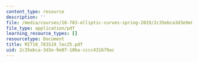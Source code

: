 ```yaml
---
content_type: resource
description: ''
file: /media/courses/18-783-elliptic-curves-spring-2019/2c35ebca3d3e9e0710bacccc431679ac_MIT18_783S19_lec25.pdf
file_type: application/pdf
learning_resource_types: []
resourcetype: Document
title: MIT18_783S19_lec25.pdf
uid: 2c35ebca-3d3e-9e07-10ba-cccc431679ac
---
```

